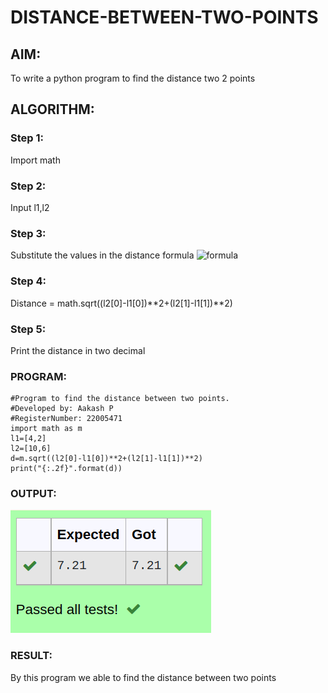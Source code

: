 # DISTANCE-BETWEEN-TWO-POINTS

## AIM:
To write a python program to find the distance two 2 points
## ALGORITHM:
### Step 1:
Import math  
### Step 2: 
Input l1,l2
### Step 3: 
Substitute the values in the distance formula  ![formula](/formula.jpg)
### Step 4: 
Distance = math.sqrt((l2[0]-l1[0])**2+(l2[1]-l1[1])**2)
### Step 5: 
Print the distance in two decimal
### PROGRAM:
````
#Program to find the distance between two points.
#Developed by: Aakash P 
#RegisterNumber: 22005471
import math as m
l1=[4,2]
l2=[10,6]
d=m.sqrt((l2[0]-l1[0])**2+(l2[1]-l1[1])**2)
print("{:.2f}".format(d))
````
### OUTPUT:
!['output'](/Screenshot%20from%202022-12-25%2015-23-33.png)
### RESULT:
By this program we able to find the distance between two points